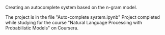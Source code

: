 Creating an autocomplete system based on the n-gram model.

The project is in the file "Auto-complete system.ipynb"
Project completed while studying for the course "Natural Language Processing with Probabilistic Models" on Coursera.
